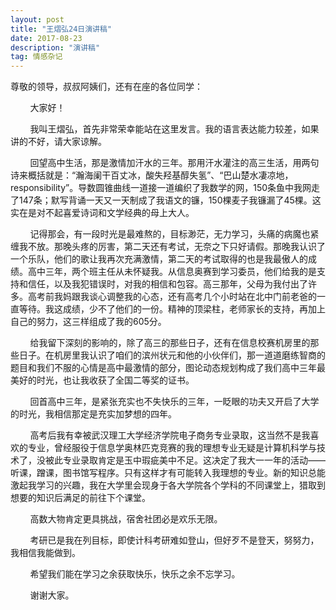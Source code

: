```yaml
---
layout: post
title: "王熠弘24日演讲稿"
date: 2017-08-23 
description: "演讲稿"
tag: 情感杂记
---
```


尊敬的领导，叔叔阿姨们，还有在座的各位同学：
&nbsp;&nbsp;&nbsp;&nbsp;&nbsp;&nbsp;&nbsp;&nbsp;大家好！
  &nbsp;&nbsp;&nbsp;&nbsp;&nbsp;&nbsp;&nbsp;&nbsp;我叫王熠弘，首先非常荣幸能站在这里发言。我的语言表达能力较差，如果讲的不好，请大家谅解。
  &nbsp;&nbsp;&nbsp;&nbsp;&nbsp;&nbsp;&nbsp;&nbsp;回望高中生活，那是激情加汗水的三年。那用汗水灌注的高三生活，用两句诗来概括就是：“瀚海阑干百丈冰，酸失羟基醇失氢”、“巴山楚水凄凉地，responsibility”。导数圆锥曲线一道接一道编织了我数学的网，150条鱼中我网走了147条；默写背诵一天又一天制成了我语文的镰，150棵麦子我镰漏了45棵。这实在是对不起喜爱诗词和文学经典的母上大人。
  &nbsp;&nbsp;&nbsp;&nbsp;&nbsp;&nbsp;&nbsp;&nbsp;记得那会，有一段时光是最难熬的，目标渺茫，无力学习，头痛的病魔也紧缠我不放。那晚头疼的厉害，第二天还有考试，无奈之下只好请假。那晚我认识了一个乐队，他们的歌让我再次充满激情，第二天的考试取得的也是我最傲人的成绩。高中三年，两个班主任从未怀疑我。从信息奥赛到学习委员，他们给我的是支持和信任，以及我犯错误时，对我的相信和包容。高三那年，父母为我付出了许多。高考前我妈跟我谈心调整我的心态，还有高考几个小时站在北中门前老爸的一直等待。我这成绩，少不了他们的一份。精神的顶梁柱，老师家长的支持，再加上自己的努力，这三样组成了我的605分。
  &nbsp;&nbsp;&nbsp;&nbsp;&nbsp;&nbsp;&nbsp;&nbsp;给我留下深刻的影响的，除了高三的那些日子，还有在信息校赛机房里的那些日子。在机房里我认识了咱们的滨州状元和他的小伙伴们，那一道道磨练智商的题目和我们不服的心情是高中最激情的部分，图论动态规划构成了我们高中三年最美好的时光，也让我收获了全国二等奖的证书。
  &nbsp;&nbsp;&nbsp;&nbsp;&nbsp;&nbsp;&nbsp;&nbsp;回首高中三年，是紧张充实也不失快乐的三年，一眨眼的功夫又开启了大学的时光，我相信那定是充实加梦想的四年。
  &nbsp;&nbsp;&nbsp;&nbsp;&nbsp;&nbsp;&nbsp;&nbsp;高考后我有幸被武汉理工大学经济学院电子商务专业录取，这当然不是我喜欢的专业，曾经服役于信息学奥林匹克竞赛的我的理想专业无疑是计算机科学与技术了，没被此专业录取肯定是玉中瑕疵美中不足。这决定了我大一一年的活动——听课，蹭课，图书馆写程序。只有这样才有可能转入我理想的专业。新的知识总能激起我学习的兴趣，我在大学里会现身于各大学院各个学科的不同课堂上，猎取到想要的知识后满足的前往下个课堂。
  &nbsp;&nbsp;&nbsp;&nbsp;&nbsp;&nbsp;&nbsp;&nbsp;高数大物肯定更具挑战，宿舍社团必是欢乐无限。
  &nbsp;&nbsp;&nbsp;&nbsp;&nbsp;&nbsp;&nbsp;&nbsp;考研已是我在列目标，即使计科考研难如登山，但好歹不是登天，努努力，我相信我能做到。
  &nbsp;&nbsp;&nbsp;&nbsp;&nbsp;&nbsp;&nbsp;&nbsp;希望我们能在学习之余获取快乐，快乐之余不忘学习。
  &nbsp;&nbsp;&nbsp;&nbsp;&nbsp;&nbsp;&nbsp;&nbsp;谢谢大家。

